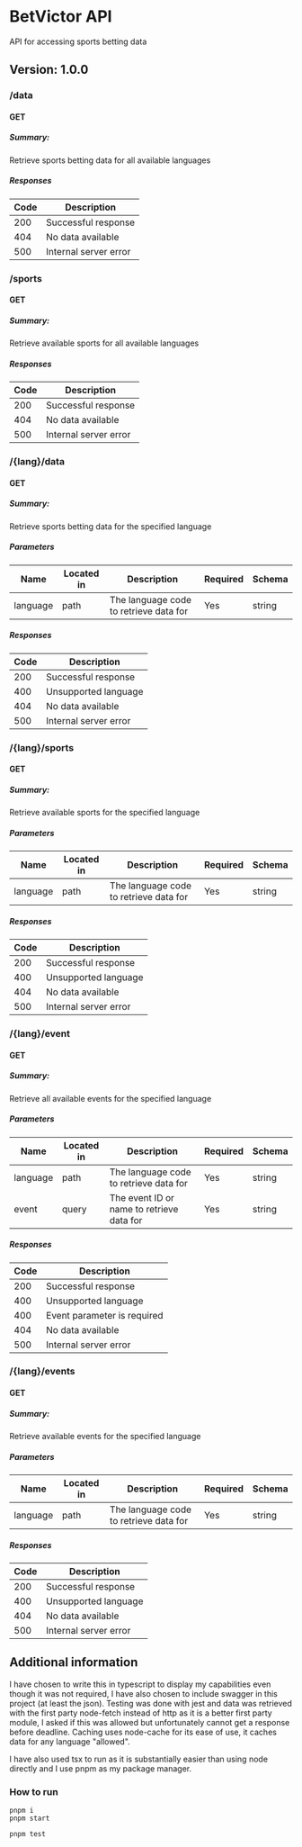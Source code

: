 # BetVictor API

API for accessing sports betting data

## Version: 1.0.0

### /data

#### GET

##### Summary:

Retrieve sports betting data for all available languages

##### Responses

| Code | Description           |
| ---- | --------------------- |
| 200  | Successful response   |
| 404  | No data available     |
| 500  | Internal server error |

### /sports

#### GET

##### Summary:

Retrieve available sports for all available languages

##### Responses

| Code | Description           |
| ---- | --------------------- |
| 200  | Successful response   |
| 404  | No data available     |
| 500  | Internal server error |

### /{lang}/data

#### GET

##### Summary:

Retrieve sports betting data for the specified language

##### Parameters

| Name     | Located in | Description                            | Required | Schema |
| -------- | ---------- | -------------------------------------- | -------- | ------ |
| language | path       | The language code to retrieve data for | Yes      | string |

##### Responses

| Code | Description           |
| ---- | --------------------- |
| 200  | Successful response   |
| 400  | Unsupported language  |
| 404  | No data available     |
| 500  | Internal server error |

### /{lang}/sports

#### GET

##### Summary:

Retrieve available sports for the specified language

##### Parameters

| Name     | Located in | Description                            | Required | Schema |
| -------- | ---------- | -------------------------------------- | -------- | ------ |
| language | path       | The language code to retrieve data for | Yes      | string |

##### Responses

| Code | Description           |
| ---- | --------------------- |
| 200  | Successful response   |
| 400  | Unsupported language  |
| 404  | No data available     |
| 500  | Internal server error |

### /{lang}/event

#### GET

##### Summary:

Retrieve all available events for the specified language

##### Parameters

| Name     | Located in | Description                               | Required | Schema |
| -------- | ---------- | ----------------------------------------- | -------- | ------ |
| language | path       | The language code to retrieve data for    | Yes      | string |
| event    | query      | The event ID or name to retrieve data for | Yes      | string |

##### Responses

| Code | Description                 |
| ---- | --------------------------- |
| 200  | Successful response         |
| 400  | Unsupported language        |
| 400  | Event parameter is required |
| 404  | No data available           |
| 500  | Internal server error       |

### /{lang}/events

#### GET

##### Summary:

Retrieve available events for the specified language

##### Parameters

| Name     | Located in | Description                            | Required | Schema |
| -------- | ---------- | -------------------------------------- | -------- | ------ |
| language | path       | The language code to retrieve data for | Yes      | string |

##### Responses

| Code | Description           |
| ---- | --------------------- |
| 200  | Successful response   |
| 400  | Unsupported language  |
| 404  | No data available     |
| 500  | Internal server error |

## Additional information

I have chosen to write this in typescript to display my capabilities even though it was not required, I have also chosen to include swagger in this project (at least the json). Testing was done with jest and data was retrieved with the first party node-fetch instead of http as it is a better first party module, I asked if this was allowed but unfortunately cannot get a response before deadline. Caching uses node-cache for its ease of use, it caches data for any language "allowed".

I have also used tsx to run as it is substantially easier than using node directly and I use pnpm as my package manager.

### How to run

    pnpm i
    pnpm start

    pnpm test

